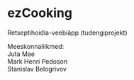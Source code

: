 # ezCooking
Retseptihoidla-veebiäpp (tudengiprojekt) 

Meeskonnaliikmed:  
Juta Mae   
Mark Henri Pedoson  
Stanislav Belogrivov  
